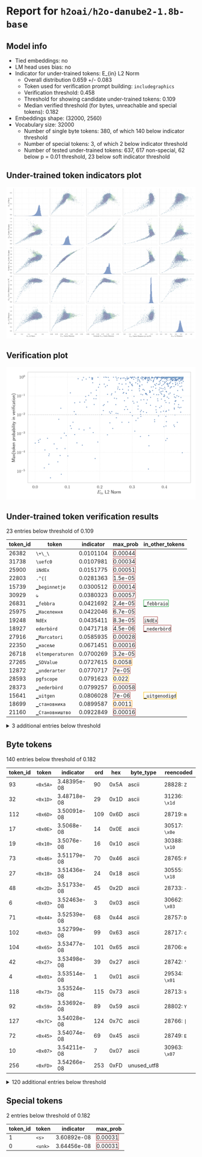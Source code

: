 # Report for `h2oai/h2o-danube2-1.8b-base`

## Model info

* Tied embeddings: no
* LM head uses bias: no
* Indicator for under-trained tokens: E_{in} L2 Norm
  * Overall distribution 0.659 +/- 0.083
  * Token used for verification prompt building: `includegraphics`
  * Verification threshold: 0.458
  * Threshold for showing candidate under-trained tokens: 0.109
  * Median verified threshold (for bytes, unreachable and special tokens): 0.182
* Embeddings shape: (32000, 2560)
* Vocabulary size: 32000
  * Number of single byte tokens: 380, of which 140 below indicator threshold
  * Number of special tokens: 3, of which 2 below indicator threshold
  * Number of tested under-trained tokens: 637, 617 non-special, 62 below p = 0.01 threshold, 23 below soft indicator threshold

## Under-trained token indicators plot
![Indicators scatter plots](../indicators_pairplot_byid/h2oai_h2o_danube2_1_8b_base.png)

## Verification plot
![Verification plot](../verifications_scatterplot/h2oai_h2o_danube2_1_8b_base.png)

## Under-trained token verification results
23 entries below threshold of 0.109

|   token_id | token                      |   indicator | max_prob                                                         | in_other_tokens                                                                   |
|------------|----------------------------|-------------|------------------------------------------------------------------|-----------------------------------------------------------------------------------|
|      26382 | ````` \+\_\ `````          |   0.0101104 | <span style='border: 1px solid rgb(169, 68, 66);'>0.00044</span> |                                                                                   |
|      31738 | ````` \uefc0 `````         |   0.0107981 | <span style='border: 1px solid rgb(169, 68, 66);'>0.00034</span> |                                                                                   |
|      25900 | ````` iNdEx `````          |   0.0151775 | <span style='border: 1px solid rgb(169, 68, 66);'>0.00051</span> |                                                                                   |
|      22803 | ````` .^{[ `````           |   0.0281363 | <span style='border: 1px solid rgb(169, 68, 66);'>1.5e-05</span> |                                                                                   |
|      15739 | ````` ▁beginnetje `````    |   0.0300512 | <span style='border: 1px solid rgb(169, 68, 66);'>0.00014</span> |                                                                                   |
|      30929 | ````` ᥀ `````              |   0.0380323 | <span style='border: 1px solid rgb(169, 68, 66);'>0.00057</span> |                                                                                   |
|      26831 | ````` ▁febbra `````        |   0.0421692 | <span style='border: 1px solid rgb(169, 68, 66);'>2.4e-05</span> | <span style='border: 1px solid rgb(40, 167, 69);'>````` ▁febbraio `````</span>    |
|      25975 | ````` ▁Населення `````     |   0.0422046 | <span style='border: 1px solid rgb(169, 68, 66);'>6.7e-05</span> |                                                                                   |
|      19248 | ````` NdEx `````           |   0.0435411 | <span style='border: 1px solid rgb(169, 68, 66);'>8.3e-05</span> | <span style='border: 1px solid rgb(169, 68, 66);'>````` iNdEx `````</span>        |
|      18927 | ````` ederbörd `````       |   0.0471718 | <span style='border: 1px solid rgb(169, 68, 66);'>4.5e-06</span> | <span style='border: 1px solid rgb(169, 68, 66);'>````` ▁nederbörd `````</span>   |
|      27916 | ````` ▁Marcatori `````     |   0.0585935 | <span style='border: 1px solid rgb(169, 68, 66);'>0.00028</span> |                                                                                   |
|      22350 | ````` ▁насеље `````        |   0.0671451 | <span style='border: 1px solid rgb(169, 68, 66);'>0.00016</span> |                                                                                   |
|      26718 | ````` eltemperaturen ````` |   0.0700269 | <span style='border: 1px solid rgb(169, 68, 66);'>3.2e-05</span> |                                                                                   |
|      27265 | ````` ▁SDValue `````       |   0.0727615 | <span style='border: 1px solid rgb(255, 145, 0);'>0.0058</span>  |                                                                                   |
|      12872 | ````` ▁underarter `````    |   0.0770717 | <span style='border: 1px solid rgb(169, 68, 66);'>7e-05</span>   |                                                                                   |
|      28593 | ````` pgfscope `````       |   0.0791623 | <span style='border: 1px solid rgb(251, 189, 8);'>0.022</span>   |                                                                                   |
|      28373 | ````` ▁nederbörd `````     |   0.0799257 | <span style='border: 1px solid rgb(169, 68, 66);'>0.00058</span> |                                                                                   |
|      15641 | ````` ▁uitgen `````        |   0.0806028 | <span style='border: 1px solid rgb(169, 68, 66);'>7e-06</span>   | <span style='border: 1px solid rgb(251, 189, 8);'>````` ▁uitgenodigd `````</span> |
|      18699 | ````` ▁становника `````    |   0.0899587 | <span style='border: 1px solid rgb(255, 145, 0);'>0.0011</span>  |                                                                                   |
|      21160 | ````` ▁Становништво `````  |   0.0922849 | <span style='border: 1px solid rgb(169, 68, 66);'>0.00016</span> |                                                                                   |
<details><summary>3 additional entries below threshold</summary>

|   token_id | token                 |   indicator | max_prob                                                         | in_other_tokens                                                                |
|------------|-----------------------|-------------|------------------------------------------------------------------|--------------------------------------------------------------------------------|
|      14052 | ````` ▁Jahrhund ````` |   0.0959119 | <span style='border: 1px solid rgb(169, 68, 66);'>0.00079</span> | ````` ▁Jahrhundert `````, ````` ▁Jahrhunderts `````                            |
|      12645 | ````` ▁släktet `````  |   0.10091   | <span style='border: 1px solid rgb(169, 68, 66);'>6.5e-05</span> |                                                                                |
|      15500 | ````` itempty `````   |   0.108821  | <span style='border: 1px solid rgb(255, 145, 0);'>0.0026</span>  | <span style='border: 1px solid rgb(40, 167, 69);'>````` omitempty `````</span> |
</details>


## Byte tokens
140 entries below threshold of 0.182

|   token_id | token              |   indicator |   ord | hex   | byte_type   | reencoded               |
|------------|--------------------|-------------|-------|-------|-------------|-------------------------|
|         93 | ````` <0x5A> ````` | 3.48395e-08 |    90 | 0x5A  | ascii       | 28828: ````` Z `````    |
|         32 | ````` <0x1D> ````` | 3.48718e-08 |    29 | 0x1D  | ascii       | 31236: ````` \x1d ````` |
|        112 | ````` <0x6D> ````` | 3.50091e-08 |   109 | 0x6D  | ascii       | 28719: ````` m `````    |
|         17 | ````` <0x0E> ````` | 3.5068e-08  |    14 | 0x0E  | ascii       | 30517: ````` \x0e ````` |
|         19 | ````` <0x10> ````` | 3.5076e-08  |    16 | 0x10  | ascii       | 30388: ````` \x10 ````` |
|         73 | ````` <0x46> ````` | 3.51179e-08 |    70 | 0x46  | ascii       | 28765: ````` F `````    |
|         27 | ````` <0x18> ````` | 3.51436e-08 |    24 | 0x18  | ascii       | 30555: ````` \x18 ````` |
|         48 | ````` <0x2D> ````` | 3.51733e-08 |    45 | 0x2D  | ascii       | 28733: ````` - `````    |
|          6 | ````` <0x03> ````` | 3.52463e-08 |     3 | 0x03  | ascii       | 30662: ````` \x03 ````` |
|         71 | ````` <0x44> ````` | 3.52539e-08 |    68 | 0x44  | ascii       | 28757: ````` D `````    |
|        102 | ````` <0x63> ````` | 3.52799e-08 |    99 | 0x63  | ascii       | 28717: ````` c `````    |
|        104 | ````` <0x65> ````` | 3.53477e-08 |   101 | 0x65  | ascii       | 28706: ````` e `````    |
|         42 | ````` <0x27> ````` | 3.53498e-08 |    39 | 0x27  | ascii       | 28742: ````` ' `````    |
|          4 | ````` <0x01> ````` | 3.53514e-08 |     1 | 0x01  | ascii       | 29534: ````` \x01 ````` |
|        118 | ````` <0x73> ````` | 3.53524e-08 |   115 | 0x73  | ascii       | 28713: ````` s `````    |
|         92 | ````` <0x59> ````` | 3.53692e-08 |    89 | 0x59  | ascii       | 28802: ````` Y `````    |
|        127 | ````` <0x7C> ````` | 3.54028e-08 |   124 | 0x7C  | ascii       | 28766: ````` \| `````   |
|         72 | ````` <0x45> ````` | 3.54074e-08 |    69 | 0x45  | ascii       | 28749: ````` E `````    |
|         10 | ````` <0x07> ````` | 3.54211e-08 |     7 | 0x07  | ascii       | 30963: ````` \x07 ````` |
|        256 | ````` <0xFD> ````` | 3.54266e-08 |   253 | 0xFD  | unused_utf8 |                         |
<details><summary>120 additional entries below threshold</summary>

|   token_id | token              |   indicator |   ord | hex   | byte_type   | reencoded               |
|------------|--------------------|-------------|-------|-------|-------------|-------------------------|
|         41 | ````` <0x26> ````` | 3.54453e-08 |    38 | 0x26  | ascii       | 28800: ````` & `````    |
|        115 | ````` <0x70> ````` | 3.54526e-08 |   112 | 0x70  | ascii       | 28720: ````` p `````    |
|         47 | ````` <0x2C> ````` | 3.55137e-08 |    44 | 0x2C  | ascii       | 28725: ````` , `````    |
|        257 | ````` <0xFE> ````` | 3.55179e-08 |   254 | 0xFE  | unused_utf8 |                         |
|        109 | ````` <0x6A> ````` | 3.55382e-08 |   106 | 0x6A  | ascii       | 28768: ````` j `````    |
|         58 | ````` <0x37> ````` | 3.5545e-08  |    55 | 0x37  | ascii       | 28787: ````` 7 `````    |
|         57 | ````` <0x36> ````` | 3.55506e-08 |    54 | 0x36  | ascii       | 28784: ````` 6 `````    |
|        119 | ````` <0x74> ````` | 3.55867e-08 |   116 | 0x74  | ascii       | 28707: ````` t `````    |
|         75 | ````` <0x48> ````` | 3.55958e-08 |    72 | 0x48  | ascii       | 28769: ````` H `````    |
|        251 | ````` <0xF8> ````` | 3.56107e-08 |   248 | 0xF8  | unused_utf8 |                         |
|         46 | ````` <0x2B> ````` | 3.5626e-08  |    43 | 0x2B  | ascii       | 28806: ````` + `````    |
|          7 | ````` <0x04> ````` | 3.56293e-08 |     4 | 0x04  | ascii       | 30724: ````` \x04 ````` |
|         55 | ````` <0x34> ````` | 3.56711e-08 |    52 | 0x34  | ascii       | 28781: ````` 4 `````    |
|         76 | ````` <0x49> ````` | 3.56851e-08 |    73 | 0x49  | ascii       | 28737: ````` I `````    |
|        111 | ````` <0x6C> ````` | 3.56981e-08 |   108 | 0x6C  | ascii       | 28714: ````` l `````    |
|        113 | ````` <0x6E> ````` | 3.5743e-08  |   110 | 0x6E  | ascii       | 28711: ````` n `````    |
|        107 | ````` <0x68> ````` | 3.57451e-08 |   104 | 0x68  | ascii       | 28716: ````` h `````    |
|        255 | ````` <0xFC> ````` | 3.57592e-08 |   252 | 0xFC  | unused_utf8 |                         |
|        123 | ````` <0x78> ````` | 3.57783e-08 |   120 | 0x78  | ascii       | 28744: ````` x `````    |
|        116 | ````` <0x71> ````` | 3.5781e-08  |   113 | 0x71  | ascii       | 28775: ````` q `````    |
|          8 | ````` <0x05> ````` | 3.57865e-08 |     5 | 0x05  | ascii       | 30550: ````` \x05 ````` |
|         94 | ````` <0x5B> ````` | 3.57902e-08 |    91 | 0x5B  | ascii       | 28792: ````` [ `````    |
|         20 | ````` <0x11> ````` | 3.57971e-08 |    17 | 0x11  | ascii       | 30557: ````` \x11 ````` |
|         66 | ````` <0x3F> ````` | 3.58069e-08 |    63 | 0x3F  | ascii       | 28804: ````` ? `````    |
|          5 | ````` <0x02> ````` | 3.58153e-08 |     2 | 0x02  | ascii       | 30551: ````` \x02 ````` |
|        254 | ````` <0xFB> ````` | 3.58166e-08 |   251 | 0xFB  | unused_utf8 |                         |
|        122 | ````` <0x77> ````` | 3.58311e-08 |   119 | 0x77  | ascii       | 28727: ````` w `````    |
|         24 | ````` <0x15> ````` | 3.58557e-08 |    21 | 0x15  | ascii       | 30675: ````` \x15 ````` |
|        250 | ````` <0xF7> ````` | 3.58678e-08 |   247 | 0xF7  | unused_utf8 |                         |
|        126 | ````` <0x7B> ````` | 3.58801e-08 |   123 | 0x7B  | ascii       | 28751: ````` { `````    |
|        195 | ````` <0xC0> ````` | 3.58839e-08 |   192 | 0xC0  | unused_utf8 |                         |
|         38 | ````` <0x23> ````` | 3.58914e-08 |    35 | 0x23  | ascii       | 28771: ````` # `````    |
|         69 | ````` <0x42> ````` | 3.58949e-08 |    66 | 0x42  | ascii       | 28760: ````` B `````    |
|        248 | ````` <0xF5> ````` | 3.58961e-08 |   245 | 0xF5  | unused_utf8 |                         |
|         33 | ````` <0x1E> ````` | 3.59043e-08 |    30 | 0x1E  | ascii       | 31150: ````` \x1e ````` |
|          9 | ````` <0x06> ````` | 3.59044e-08 |     6 | 0x06  | ascii       | 30314: ````` \x06 ````` |
|         31 | ````` <0x1C> ````` | 3.59153e-08 |    28 | 0x1C  | ascii       | 31134: ````` \x1c ````` |
|         30 | ````` <0x1B> ````` | 3.59261e-08 |    27 | 0x1B  | ascii       | 30246: ````` \x1b ````` |
|         84 | ````` <0x51> ````` | 3.59478e-08 |    81 | 0x51  | ascii       | 28824: ````` Q `````    |
|        128 | ````` <0x7D> ````` | 3.59607e-08 |   125 | 0x7D  | ascii       | 28752: ````` } `````    |
|         77 | ````` <0x4A> ````` | 3.59646e-08 |    74 | 0x4A  | ascii       | 28798: ````` J `````    |
|         95 | ````` <0x5C> ````` | 3.5978e-08  |    92 | 0x5C  | ascii       | 28756: ````` \ `````    |
|         39 | ````` <0x24> ````` | 3.59826e-08 |    36 | 0x24  | ascii       | 28776: ````` $ `````    |
|         65 | ````` <0x3E> ````` | 3.59866e-08 |    62 | 0x3E  | ascii       | 28767: ````` > `````    |
|         80 | ````` <0x4D> ````` | 3.59903e-08 |    77 | 0x4D  | ascii       | 28755: ````` M `````    |
|         83 | ````` <0x50> ````` | 3.60037e-08 |    80 | 0x50  | ascii       | 28753: ````` P `````    |
|        125 | ````` <0x7A> ````` | 3.60055e-08 |   122 | 0x7A  | ascii       | 28764: ````` z `````    |
|        121 | ````` <0x76> ````` | 3.60173e-08 |   118 | 0x76  | ascii       | 28728: ````` v `````    |
|         63 | ````` <0x3C> ````` | 3.6018e-08  |    60 | 0x3C  | ascii       | 28789: ````` < `````    |
|         61 | ````` <0x3A> ````` | 3.60263e-08 |    58 | 0x3A  | ascii       | 28747: ````` : `````    |
|         78 | ````` <0x4B> ````` | 3.60284e-08 |    75 | 0x4B  | ascii       | 28796: ````` K `````    |
|         56 | ````` <0x35> ````` | 3.60342e-08 |    53 | 0x35  | ascii       | 28782: ````` 5 `````    |
|        114 | ````` <0x6F> ````` | 3.60457e-08 |   111 | 0x6F  | ascii       | 28709: ````` o `````    |
|         21 | ````` <0x12> ````` | 3.60554e-08 |    18 | 0x12  | ascii       | 30298: ````` \x12 ````` |
|         49 | ````` <0x2E> ````` | 3.60665e-08 |    46 | 0x2E  | ascii       | 28723: ````` . `````    |
|        258 | ````` <0xFF> ````` | 3.60827e-08 |   255 | 0xFF  | unused_utf8 |                         |
|         70 | ````` <0x43> ````` | 3.60944e-08 |    67 | 0x43  | ascii       | 28743: ````` C `````    |
|         29 | ````` <0x1A> ````` | 3.61049e-08 |    26 | 0x1A  | ascii       | 30759: ````` \x1a ````` |
|        124 | ````` <0x79> ````` | 3.61051e-08 |   121 | 0x79  | ascii       | 28724: ````` y `````    |
|         87 | ````` <0x54> ````` | 3.61168e-08 |    84 | 0x54  | ascii       | 28738: ````` T `````    |
|        103 | ````` <0x64> ````` | 3.61285e-08 |   100 | 0x64  | ascii       | 28715: ````` d `````    |
|         26 | ````` <0x17> ````` | 3.61327e-08 |    23 | 0x17  | ascii       | 30841: ````` \x17 ````` |
|         86 | ````` <0x53> ````` | 3.61473e-08 |    83 | 0x53  | ascii       | 28735: ````` S `````    |
|        198 | ````` <0xC3> ````` | 3.61504e-08 |   195 | 0xC3  | utf8        |                         |
|        101 | ````` <0x62> ````` | 3.61512e-08 |    98 | 0x62  | ascii       | 28726: ````` b `````    |
|         23 | ````` <0x14> ````` | 3.6152e-08  |    20 | 0x14  | ascii       | 30721: ````` \x14 ````` |
|         62 | ````` <0x3B> ````` | 3.61538e-08 |    59 | 0x3B  | ascii       | 28745: ````` ; `````    |
|         16 | ````` <0x0D> ````` | 3.6177e-08  |    13 | 0x0D  | ascii       | 28801: ````` \r `````   |
|        253 | ````` <0xFA> ````` | 3.61815e-08 |   250 | 0xFA  | unused_utf8 |                         |
|         97 | ````` <0x5E> ````` | 3.61834e-08 |    94 | 0x5E  | ascii       | 28815: ````` ^ `````    |
|        252 | ````` <0xF9> ````` | 3.62119e-08 |   249 | 0xF9  | unused_utf8 |                         |
|         89 | ````` <0x56> ````` | 3.62145e-08 |    86 | 0x56  | ascii       | 28790: ````` V `````    |
|         68 | ````` <0x41> ````` | 3.62149e-08 |    65 | 0x41  | ascii       | 28741: ````` A `````    |
|        196 | ````` <0xC1> ````` | 3.62408e-08 |   193 | 0xC1  | unused_utf8 |                         |
|         53 | ````` <0x32> ````` | 3.62499e-08 |    50 | 0x32  | ascii       | 28750: ````` 2 `````    |
|        117 | ````` <0x72> ````` | 3.62567e-08 |   114 | 0x72  | ascii       | 28712: ````` r `````    |
|         40 | ````` <0x25> ````` | 3.62725e-08 |    37 | 0x25  | ascii       | 28823: ````` % `````    |
|         99 | ````` <0x60> ````` | 3.62907e-08 |    96 | 0x60  | ascii       | 28832: ````` ` `````    |
|        120 | ````` <0x75> ````` | 3.63033e-08 |   117 | 0x75  | ascii       | 28718: ````` u `````    |
|         25 | ````` <0x16> ````` | 3.63129e-08 |    22 | 0x16  | ascii       | 30935: ````` \x16 ````` |
|         67 | ````` <0x40> ````` | 3.63172e-08 |    64 | 0x40  | ascii       | 28818: ````` @ `````    |
|         45 | ````` <0x2A> ````` | 3.63192e-08 |    42 | 0x2A  | ascii       | 28736: ````` * `````    |
|         43 | ````` <0x28> ````` | 3.63264e-08 |    40 | 0x28  | ascii       | 28732: ````` ( `````    |
|        100 | ````` <0x61> ````` | 3.63328e-08 |    97 | 0x61  | ascii       | 28708: ````` a `````    |
|         14 | ````` <0x0B> ````` | 3.63343e-08 |    11 | 0x0B  | ascii       | 30638: ````` \x0b ````` |
|         52 | ````` <0x31> ````` | 3.6353e-08  |    49 | 0x31  | ascii       | 28740: ````` 1 `````    |
|         90 | ````` <0x57> ````` | 3.63732e-08 |    87 | 0x57  | ascii       | 28780: ````` W `````    |
|         79 | ````` <0x4C> ````` | 3.63958e-08 |    76 | 0x4C  | ascii       | 28758: ````` L `````    |
|        249 | ````` <0xF6> ````` | 3.6409e-08  |   246 | 0xF6  | unused_utf8 |                         |
|        108 | ````` <0x69> ````` | 3.64194e-08 |   105 | 0x69  | ascii       | 28710: ````` i `````    |
|        105 | ````` <0x66> ````` | 3.64334e-08 |   102 | 0x66  | ascii       | 28722: ````` f `````    |
|         37 | ````` <0x22> ````` | 3.64461e-08 |    34 | 0x22  | ascii       | 28739: ````` " `````    |
|        110 | ````` <0x6B> ````` | 3.64492e-08 |   107 | 0x6B  | ascii       | 28729: ````` k `````    |
|         59 | ````` <0x38> ````` | 3.64785e-08 |    56 | 0x38  | ascii       | 28783: ````` 8 `````    |
|         44 | ````` <0x29> ````` | 3.64788e-08 |    41 | 0x29  | ascii       | 28731: ````` ) `````    |
|         18 | ````` <0x0F> ````` | 3.64868e-08 |    15 | 0x0F  | ascii       | 30698: ````` \x0f ````` |
|         35 | ````` <0x20> ````` | 3.65155e-08 |    32 | 0x20  | ascii       | 28705: ````` ▁ `````    |
|        130 | ````` <0x7F> ````` | 3.6529e-08  |   127 | 0x7F  | ascii       | 30982: ````` \x7f ````` |
|         60 | ````` <0x39> ````` | 3.65306e-08 |    57 | 0x39  | ascii       | 28774: ````` 9 `````    |
|         64 | ````` <0x3D> ````` | 3.65521e-08 |    61 | 0x3D  | ascii       | 28746: ````` = `````    |
|         88 | ````` <0x55> ````` | 3.65631e-08 |    85 | 0x55  | ascii       | 28779: ````` U `````    |
|         91 | ````` <0x58> ````` | 3.66015e-08 |    88 | 0x58  | ascii       | 28814: ````` X `````    |
|         98 | ````` <0x5F> ````` | 3.6638e-08  |    95 | 0x5F  | ascii       | 28730: ````` _ `````    |
|         51 | ````` <0x30> ````` | 3.66819e-08 |    48 | 0x30  | ascii       | 28734: ````` 0 `````    |
|         85 | ````` <0x52> ````` | 3.66943e-08 |    82 | 0x52  | ascii       | 28754: ````` R `````    |
|         11 | ````` <0x08> ````` | 3.67145e-08 |     8 | 0x08  | ascii       | 31129: ````` \x08 ````` |
|         34 | ````` <0x1F> ````` | 3.67174e-08 |    31 | 0x1F  | ascii       | 31217: ````` \x1f ````` |
|         82 | ````` <0x4F> ````` | 3.67361e-08 |    79 | 0x4F  | ascii       | 28762: ````` O `````    |
|         36 | ````` <0x21> ````` | 3.67627e-08 |    33 | 0x21  | ascii       | 28808: ````` ! `````    |
|         74 | ````` <0x47> ````` | 3.68409e-08 |    71 | 0x47  | ascii       | 28777: ````` G `````    |
|         81 | ````` <0x4E> ````` | 3.68774e-08 |    78 | 0x4E  | ascii       | 28759: ````` N `````    |
|        106 | ````` <0x67> ````` | 3.68857e-08 |   103 | 0x67  | ascii       | 28721: ````` g `````    |
|         50 | ````` <0x2F> ````` | 3.68978e-08 |    47 | 0x2F  | ascii       | 28748: ````` / `````    |
|         28 | ````` <0x19> ````` | 3.70187e-08 |    25 | 0x19  | ascii       | 30969: ````` \x19 ````` |
|         96 | ````` <0x5D> ````` | 3.70761e-08 |    93 | 0x5D  | ascii       | 28793: ````` ] `````    |
|         54 | ````` <0x33> ````` | 3.71352e-08 |    51 | 0x33  | ascii       | 28770: ````` 3 `````    |
|         22 | ````` <0x13> ````` | 3.72037e-08 |    19 | 0x13  | ascii       | 30453: ````` \x13 ````` |
|        129 | ````` <0x7E> ````` | 3.72633e-08 |   126 | 0x7E  | ascii       | 28845: ````` ~ `````    |
|         15 | ````` <0x0C> ````` | 0.000123783 |    12 | 0x0C  | ascii       | 29683: ````` \x0c ````` |
|        197 | ````` <0xC2> ````` | 0.000208018 |   194 | 0xC2  | utf8        |                         |
</details>


## Special tokens
2 entries below threshold of 0.182

|   token_id | token             |   indicator | max_prob                                                         |
|------------|-------------------|-------------|------------------------------------------------------------------|
|          1 | ````` <s> `````   | 3.60892e-08 | <span style='border: 1px solid rgb(169, 68, 66);'>0.00031</span> |
|          0 | ````` <unk> ````` | 3.64456e-08 | <span style='border: 1px solid rgb(169, 68, 66);'>0.00031</span> |

